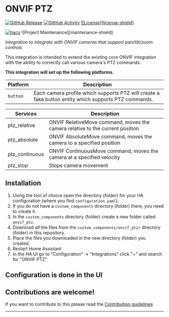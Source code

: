 # ONVIF PTZ

[![GitHub Release][releases-shield]][releases]
[![GitHub Activity][commits-shield]][commits]
[![License][license-shield]](LICENSE)

[![hacs][hacsbadge]][hacs]
![Project Maintenance][maintenance-shield]

_Integration to integrate with ONVIF cameras that support pan/tilt/zoom controls_

This integration is intended to extend the existing core ONVIF integration with
the ability to correctly call various camera's PTZ commands.

**This integration will set up the following platforms.**

Platform | Description
-- | --
`button` | Each camera profile which supports PTZ will create a fake button entity which supports PTZ commands.

Services | Description
-- | --
ptz_relative | ONVIF RelativeMove command, moves the camera relative to the current position
ptz_absolute | ONVIF AbsoluteMove command, moves the camera to a specified position
ptz_continuous | ONVIF ContinuousMove command, moves the camera at a specified velocity
ptz_stop | Stops camera movement

## Installation

1. Using the tool of choice open the directory (folder) for your HA configuration (where you find `configuration.yaml`).
1. If you do not have a `custom_components` directory (folder) there, you need to create it.
1. In the `custom_components` directory (folder) create a new folder called `onvif_ptz`.
1. Download _all_ the files from the `custom_components/onvif_ptz/` directory (folder) in this repository.
1. Place the files you downloaded in the new directory (folder) you created.
1. Restart Home Assistant
1. In the HA UI go to "Configuration" -> "Integrations" click "+" and search for "ONVIF PTZ"

## Configuration is done in the UI

<!---->

## Contributions are welcome!

If you want to contribute to this please read the [Contribution guidelines](CONTRIBUTING.md)

***

[onvif_ptz]: https://github.com/rbtying/hass-onvif-ptz
[commits-shield]: https://img.shields.io/github/commit-activity/y/rbtying/hass-onvif-ptz.svg?style=for-the-badge
[commits]: https://github.com/rbtying/hass-onvif-ptz/commits/main
[hacs]: https://github.com/hacs/integration
[hacsbadge]: https://img.shields.io/badge/HACS-Custom-orange.svg?style=for-the-badge
[releases-shield]: https://img.shields.io/github/release/rbtying/hass-onvif-ptz.svg?style=for-the-badge
[releases]: https://github.com/rbtying/hass-onvif-ptz/releases
